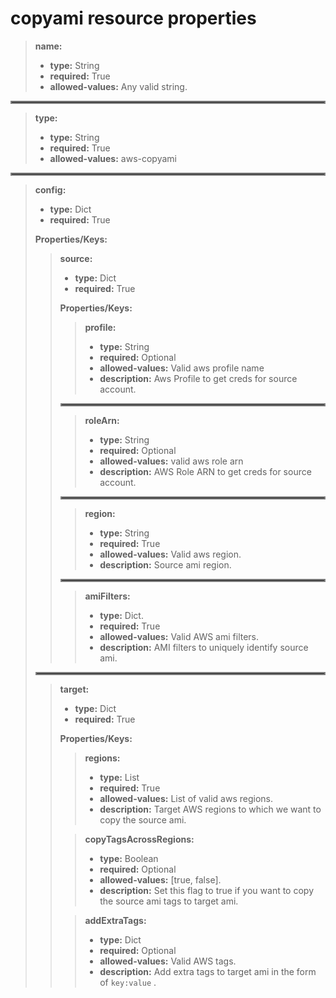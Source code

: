 # copyami resource properties

> **name:**
> - **type:** String
> - **required:** True
> - **allowed-values:** Any valid string.

<hr style="border:2px solid gray"> </hr>

> **type:**
> - **type:** String
> - **required:** True
> - **allowed-values:** aws-copyami

<hr style="border:2px solid gray"> </hr>

> **config:**
> - **type:** Dict
> - **required:** True
> >
> **Properties/Keys:**
>> **source:**
>> - **type:** Dict
>> - **required:** True
>> >
>> **Properties/Keys:**
>>> **profile:**
>>> - **type:** String 
>>> - **required:** Optional
>>> - **allowed-values:** Valid aws profile name
>>> - **description:** Aws Profile to get creds for source account.
> > 
>> <hr style="border:2px solid gray"> </hr>
> >
>>> **roleArn:**
>>> - **type:** String
>>> - **required:** Optional
>>> - **allowed-values:** valid aws role arn
>>> - **description:** AWS Role ARN to get creds for source account.
> >
>> <hr style="border:2px solid gray"> </hr>
> >
>>> **region:**
>>> - **type:** String
>>> - **required:** True
>>> - **allowed-values:** Valid aws region.
>>> - **description:** Source ami region.
> >
>> <hr style="border:2px solid gray"> </hr>
> >
>>> **amiFilters:**
>>> - **type:** Dict.
>>> - **required:** True
>>> - **allowed-values:** Valid AWS ami filters.
>>> - **description:** AMI filters to uniquely identify source ami.
>
> <hr style="border:2px solid gray"> </hr>
>
>> **target:**
>> - **type:** Dict
>> - **required:** True
>> >
>> **Properties/Keys:**
>>> **regions:**
>>> - **type:** List
>>> - **required:** True
>>> - **allowed-values:** List of valid aws regions.
>>> - **description:** Target AWS regions to which we want to copy the source ami.
> >
>>> **copyTagsAcrossRegions:**
>>> - **type:** Boolean
>>> - **required:** Optional
>>> - **allowed-values:** [true, false].
>>> - **description:** Set this flag to true if you want to copy the source ami tags to target ami.
> >
>>> **addExtraTags:**
>>> - **type:** Dict
>>> - **required:** Optional
>>> - **allowed-values:** Valid AWS tags.
>>> - **description:** Add extra tags to target ami in the form of `key:value` .
